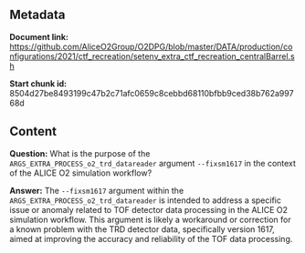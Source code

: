 ## Metadata

**Document link:** https://github.com/AliceO2Group/O2DPG/blob/master/DATA/production/configurations/2021/ctf_recreation/setenv_extra_ctf_recreation_centralBarrel.sh

**Start chunk id:** 8504d27be8493199c47b2c71afc0659c8cebbd68110bfbb9ced38b762a99768d

## Content

**Question:** What is the purpose of the `ARGS_EXTRA_PROCESS_o2_trd_datareader` argument `--fixsm1617` in the context of the ALICE O2 simulation workflow?

**Answer:** The `--fixsm1617` argument within the `ARGS_EXTRA_PROCESS_o2_trd_datareader` is intended to address a specific issue or anomaly related to TOF detector data processing in the ALICE O2 simulation workflow. This argument is likely a workaround or correction for a known problem with the TRD detector data, specifically version 1617, aimed at improving the accuracy and reliability of the TOF data processing.